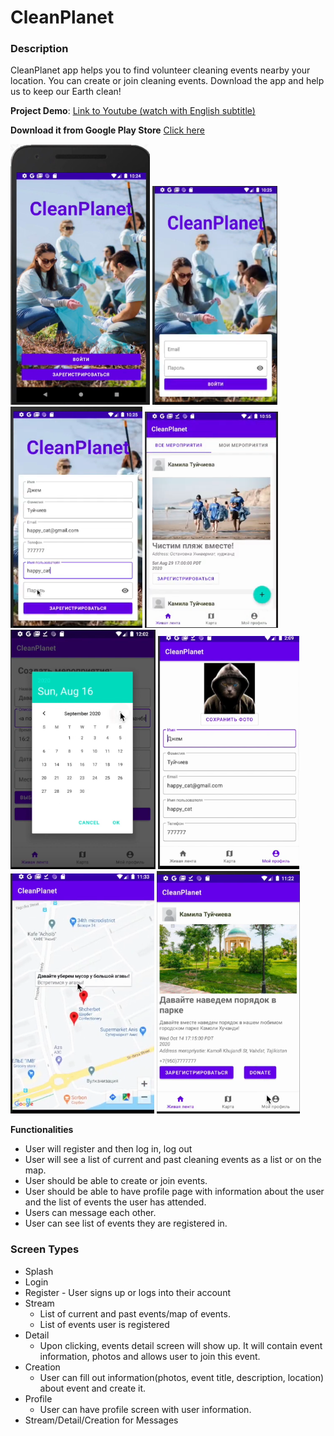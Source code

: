 # CleanPlanet

### Description
CleanPlanet app helps you to find volunteer cleaning events nearby your location. You can create or join cleaning events. Download the app and help us to keep our Earth clean!

**Project Demo**: 
[Link to Youtube (watch with English subtitle)](https://www.youtube.com/watch?v=eN1-hJ9LlEw)

**Download it from Google Play Store**
[Click here](https://play.google.com/store/apps/details?id=com.cleanPlanet.ecojem)

![Splash](https://github.com/Kamilat27/CleanPlanet/blob/master/screenshots/img1.png)
<img src="https://github.com/Kamilat27/CleanPlanet/blob/master/screenshots/login.png" width="200" height="350">
![Register](https://github.com/Kamilat27/CleanPlanet/blob/master/screenshots/register.png)
![Feed](https://github.com/Kamilat27/CleanPlanet/blob/master/screenshots/img2.png)
![Compose](https://github.com/Kamilat27/CleanPlanet/blob/master/screenshots/img6.png)
![Profile](https://github.com/Kamilat27/CleanPlanet/blob/master/screenshots/img3.png)
![Map](https://github.com/Kamilat27/CleanPlanet/blob/master/screenshots/img5.png)
![Detail](https://github.com/Kamilat27/CleanPlanet/blob/master/screenshots/img4.png)


**Functionalities**

* User will register and  then log in, log out
* User will see a list of current and past cleaning events as a list or on the map.
* User should be able to create or join events.
* User should be able to have profile page with information about the user and the list of events the user has attended.
* Users can message each other.
* User can see list of events they are registered in.


### Screen Types

* Splash
* Login 
* Register - User signs up or logs into their account
* Stream
    * List of current and past events/map of events.
    * List of events user is registered
* Detail
    * Upon clicking, events detail screen will show up. It will contain event information, photos and allows user to join this event. 
* Creation 
    * User can fill out information(photos, event title, description, location) about event and create it.
* Profile
    * User can have profile screen with user information.
* Stream/Detail/Creation for Messages

